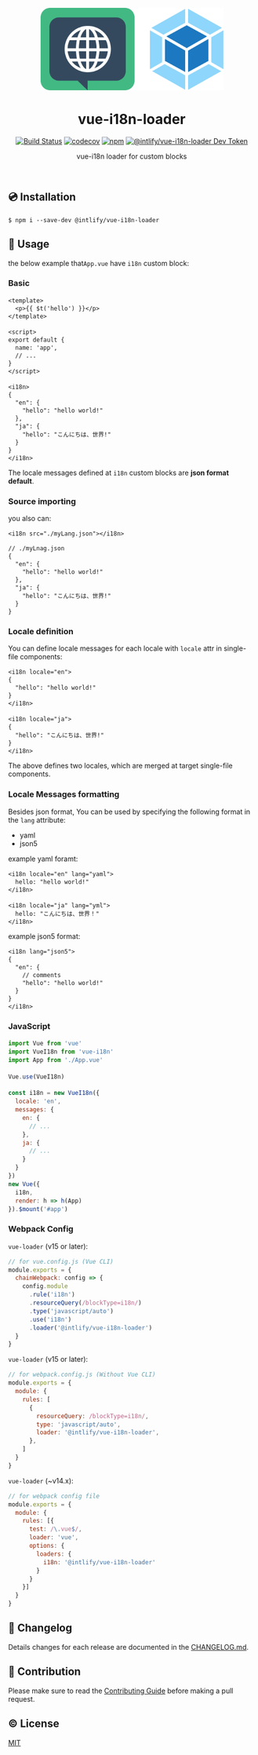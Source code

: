 <p align="center"><img width="373px" height="168px" src="./assets/vue-i18n-loader.png" alt="Vue I18n Loader logo"></p>

<h1 align="center">vue-i18n-loader</h1>

<p align="center">
  <a href="https://circleci.com/gh/intlify/vue-i18n-loader"><img src="https://circleci.com/gh/intlify/vue-i18n-loader.svg?style=svg" alt="Build Status"></a>
  <a href="https://codecov.io/gh/intlify/vue-i18n-loader"><img src="https://codecov.io/gh/intlify/vue-i18n-loader/branch/dev/graph/badge.svg" alt="codecov"></a>
  <a href="https://www.npmjs.com/package/@intlify/vue-i18n-loader"><img src="https://img.shields.io/npm/v/@intlify/vue-i18n-loader.svg" alt="npm"></a>
  <a href="https://devtoken.rocks/package/@intlify/vue-i18n-loader"><img src="https://badge.devtoken.rocks/@intlify/vue-i18n-loader" alt="@intlify/vue-i18n-loader Dev Token"/></a>
</p>

<p align="center">vue-i18n loader for custom blocks</p>

<br/>

## :cd: Installation

    $ npm i --save-dev @intlify/vue-i18n-loader

## :rocket: Usage

the below example that`App.vue` have `i18n` custom block:

### Basic

```vue
<template>
  <p>{{ $t('hello') }}</p>
</template>

<script>
export default {
  name: 'app',
  // ...
}
</script>

<i18n>
{
  "en": {
    "hello": "hello world!"
  },
  "ja": {
    "hello": "こんにちは、世界!"
  }
}
</i18n>
```

The locale messages defined at  `i18n` custom blocks are **json format default**.

### Source importing

you also can:

```vue
<i18n src="./myLang.json"></i18n>
```

```json5
// ./myLnag.json
{
  "en": {
    "hello": "hello world!"
  },
  "ja": {
    "hello": "こんにちは、世界!"
  }
}
```

### Locale definition

You can define locale messages for each locale with `locale` attr in single-file components:

```vue
<i18n locale="en">
{
  "hello": "hello world!"
}
</i18n>

<i18n locale="ja">
{
  "hello": "こんにちは、世界!"
}
</i18n>
```

The above defines two locales, which are merged at target single-file components.


### Locale Messages formatting

Besides json format, You can be used by specifying the following format in the `lang` attribute:

- yaml
- json5

example yaml foramt:

```vue
<i18n locale="en" lang="yaml">
  hello: "hello world!"
</i18n>

<i18n locale="ja" lang="yml">
  hello: "こんにちは、世界！"
</i18n>
```

example json5 format:

```vue
<i18n lang="json5">
{
  "en": {
    // comments
    "hello": "hello world!"
  }
}
</i18n>
```

### JavaScript

```javascript
import Vue from 'vue'
import VueI18n from 'vue-i18n'
import App from './App.vue'

Vue.use(VueI18n)

const i18n = new VueI18n({
  locale: 'en',
  messages: {
    en: {
      // ...
    },
    ja: {
      // ...
    }
  }
})
new Vue({
  i18n,
  render: h => h(App)
}).$mount('#app')
```

### Webpack Config

`vue-loader` (v15 or later):

```javascript
// for vue.config.js (Vue CLI)
module.exports = {
  chainWebpack: config => {
    config.module
      .rule('i18n')
      .resourceQuery(/blockType=i18n/)
      .type('javascript/auto')
      .use('i18n')
      .loader('@intlify/vue-i18n-loader')
  }
}
```

`vue-loader` (v15 or later):

```javascript
// for webpack.config.js (Without Vue CLI)
module.exports = {
  module: {
    rules: [
      {
        resourceQuery: /blockType=i18n/,
        type: 'javascript/auto',
        loader: '@intlify/vue-i18n-loader',
      },
    ]
  }
}
```

`vue-loader` (~v14.x):

```javascript
// for webpack config file
module.exports = {
  module: {
    rules: [{
      test: /\.vue$/,
      loader: 'vue',
      options: {
        loaders: {
          i18n: '@intlify/vue-i18n-loader'
        }
      }
    }]
  }
}
```

## :scroll: Changelog
Details changes for each release are documented in the [CHANGELOG.md](https://github.com/intlify/vue-i18n-loader/blob/master/CHANGELOG.md).

## :muscle: Contribution
Please make sure to read the [Contributing Guide](https://github.com/intlify/vue-i18n-loader/blob/master/.github/CONTRIBUTING.md) before making a pull request.

## :copyright: License

[MIT](http://opensource.org/licenses/MIT)
